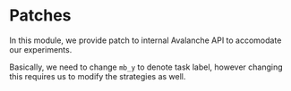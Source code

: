 # Patches

In this module, we provide patch to internal Avalanche API to accomodate our experiments.

Basically, we need to change `mb_y` to denote task label, however changing this requires us to modify the strategies as well.